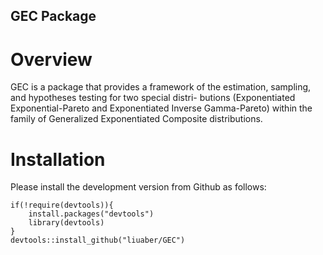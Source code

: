 ## GEC Package

# Overview
GEC is a package that provides a framework of the estimation, sampling, and hypotheses testing for two special distri- butions (Exponentiated Exponential-Pareto and Exponentiated Inverse Gamma-Pareto) within the family of Generalized Exponentiated Composite distributions.

# Installation
Please install the development version from Github as follows:

```
if(!require(devtools)){
    install.packages("devtools")
    library(devtools)
}
devtools::install_github("liuaber/GEC")
```
